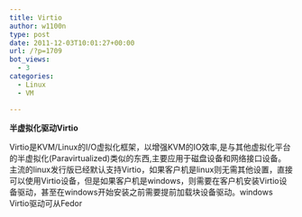 ```yaml
---
title: Virtio
author: w1100n
type: post
date: 2011-12-03T10:01:27+00:00
url: /?p=1709
bot_views:
  - 3
categories:
  - Linux
  - VM

---
```

**半虚拟化驱动Virtio**

Virtio是KVM/Linux的I/O虚拟化框架，以增强KVM的IO效率,是与其他虚拟化平台的半虚拟化(Paravirtualized)类似的东西,主要应用于磁盘设备和网络接口设备。主流的linux发行版已经默认支持Virtio，如果客户机是linux则无需其他设置，直接可以使用Virtio设备，但是如果客户机是windows，则需要在客户机安装Virtio设备驱动，甚至在windows开始安装之前需要提前加载块设备驱动。windows Virtio驱动可从Fedor